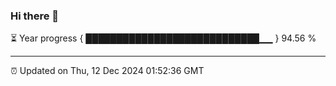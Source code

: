 ### Hi there 👋

⏳ Year progress { ████████████████████████████▁▁ } 94.56 %

---

⏰ Updated on Thu, 12 Dec 2024 01:52:36 GMT


